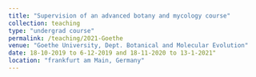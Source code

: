 ```yaml
---
title: "Supervision of an advanced botany and mycology course"
collection: teaching
type: "undergrad course"
permalink: /teaching/2021-Goethe
venue: "Goethe University, Dept. Botanical and Molecular Evolution"
date: 18-10-2019 to 6-12-2019 and 18-11-2020 to 13-1-2021"
location: "frankfurt am Main, Germany"
---
```

